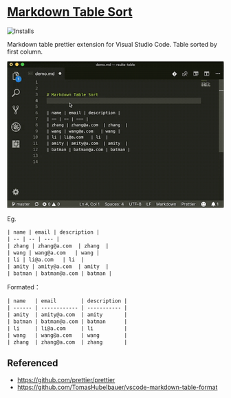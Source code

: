 # [Markdown Table Sort](https://marketplace.visualstudio.com/items?itemName=simonguo.vscode-markdown-table-sort)

![Installs](https://vsmarketplacebadge.apphb.com/installs-short/simonguo.vscode-markdown-table-sort.svg)



Markdown table prettier extension for Visual Studio Code. Table sorted by first column.


![](./resources/preview.gif)


Eg.

```
| name | email | description |
| -- | -- | --- |
| zhang | zhang@a.com  | zhang  |
| wang | wang@a.com   | wang |
| li | li@a.com   | li  |
| amity | amity@a.com  | amity  |
| batman | batman@a.com | batman |
```

Formated：

```
| name   | email        | description |
| ------ | ------------ | ----------- |
| amity  | amity@a.com  | amity       |
| batman | batman@a.com | batman      |
| li     | li@a.com     | li          |
| wang   | wang@a.com   | wang        |
| zhang  | zhang@a.com  | zhang       |
```



## Referenced

- https://github.com/prettier/prettier
- https://github.com/TomasHubelbauer/vscode-markdown-table-format
